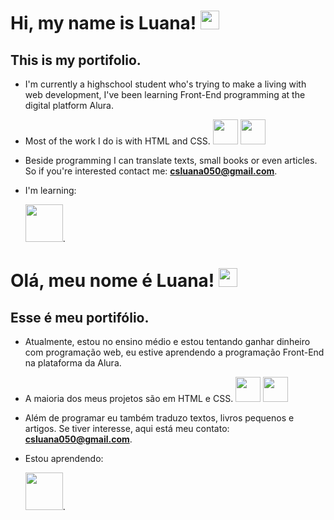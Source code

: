            
# Hi, my name is Luana!  <img loading="lazy" src="https://cdn.jsdelivr.net/gh/devicons/devicon@latest/icons/github/github-original.svg" width="30" height="30"/>
## This is my portifolio.

- I'm currently a highschool student who's trying to make a living with web development, I've been learning Front-End programming at the digital platform Alura.
- Most of the work I do is with HTML and CSS.
<img loading="lazy" src="https://cdn.jsdelivr.net/gh/devicons/devicon@latest/icons/html5/html5-original-wordmark.svg" width="40" height="40"/> <img loading="lazy" src="https://cdn.jsdelivr.net/gh/devicons/devicon@latest/icons/css3/css3-original-wordmark.svg" width="40" height="40"/>
- Beside programming I can translate texts, small books or even articles. So if you're interested contact me: **csluana050@gmail.com**.
- I'm learning:
  
   <img  loading="lazy" src="https://cdn.jsdelivr.net/gh/devicons/devicon@latest/icons/javascript/javascript-original.svg" width="60" height="60" />.

             
# Olá, meu nome é Luana!  <img loading="lazy" src="https://cdn.jsdelivr.net/gh/devicons/devicon@latest/icons/github/github-original.svg" width="30" height="30"/>
## Esse é meu portifólio.

- Atualmente, estou no ensino médio e estou tentando ganhar dinheiro com programação web, eu estive aprendendo a programação Front-End na plataforma da Alura.
- A maioria dos meus projetos são em HTML e CSS.
<img loading="lazy" src="https://cdn.jsdelivr.net/gh/devicons/devicon@latest/icons/html5/html5-original-wordmark.svg" width="40" height="40"/> <img loading="lazy" src="https://cdn.jsdelivr.net/gh/devicons/devicon@latest/icons/css3/css3-original-wordmark.svg" width="40" height="40"/>
- Além de programar eu também traduzo textos, livros pequenos e artigos. Se tiver interesse, aqui está meu contato: **csluana050@gmail.com**.
- Estou aprendendo:
  
   <img  loading="lazy" src="https://cdn.jsdelivr.net/gh/devicons/devicon@latest/icons/javascript/javascript-original.svg" width="60" height="60" />.
          
